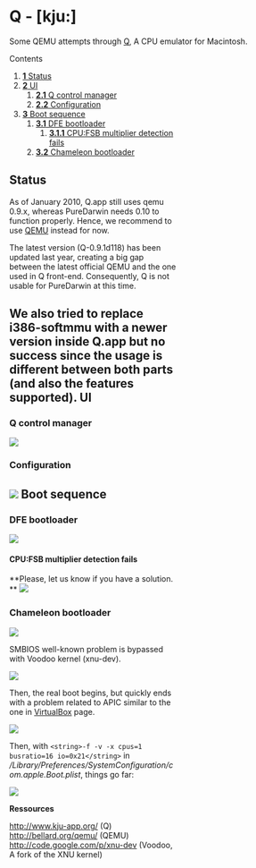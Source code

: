 Q - [kju:]
============
Some QEMU attempts through [Q](http://www.kju-app.org/), A CPU emulator for Macintosh.



<div class="sites-embed-border-off sites-embed" style="width:300px;">


Contents
1.  [**1** Status](qemu-q.html#TOC-Status)
2.  [**2** UI](qemu-q.html#TOC-UI)
    1.  [**2.1** Q control manager](qemu-q.html#TOC-Q-control-manager)
    2.  [**2.2** Configuration](qemu-q.html#TOC-Configuration)
3.  [**3** Boot sequence](qemu-q.html#TOC-Boot-sequence)
    1.  [**3.1** DFE bootloader](qemu-q.html#TOC-DFE-bootloader)
        1.  [**3.1.1** CPU:FSB multiplier detection fails](qemu-q.html#TOC-CPU:FSB-multiplier-detection-fails)
    2.  [**3.2** Chameleon bootloader](qemu-q.html#TOC-Chameleon-bootloader)

Status
------
As of January 2010, Q.app still uses qemu 0.9.x, whereas PureDarwin needs 0.10 to function properly. Hence, we recommend to use [QEMU](../qemu.html) instead for now.

The latest version (Q-0.9.1d118) has been updated last year, creating a big gap between the latest official QEMU and the one used in Q front-end.
Consequently, Q is not usable for PureDarwin at this time.

We also tried to replace i386-softmmu with a newer version inside Q.app but no success since the usage is different between both parts (and also the features supported).
UI
--
### Q control manager

[![](../../_/rsrc/1237726830785/developers/qemu/qemu-q/Q%20manager.png%3Fheight=199&width=420)](qemu-q/Q%20manager.png%3Fattredirects=0)
### Configuration

[![](../../_/rsrc/1237726830785/developers/qemu/qemu-q/Q%20config.png%3Fheight=420&width=314)](qemu-q/Q%20config.png%3Fattredirects=0)
Boot sequence
-------------
### DFE bootloader

[![](../../_/rsrc/1237726830785/developers/qemu/qemu-q/Q%20dfe%20bootloader.png%3Fheight=268&width=420)](qemu-q/Q%20dfe%20bootloader.png%3Fattredirects=0)
#### CPU:FSB multiplier detection fails
**Please, let us know if you have a solution.
**
[![](../../_/rsrc/1237726830785/developers/qemu/qemu-q/Q%20CPUFSB%20detection%20fails.png%3Fheight=269&width=420)](qemu-q/Q%20CPUFSB%20detection%20fails.png%3Fattredirects=0)
### Chameleon bootloader

[![](../../_/rsrc/1237726830785/developers/qemu/qemu-q/Q%20chameleon%20bootloader.png%3Fheight=267&width=420)](qemu-q/Q%20chameleon%20bootloader.png%3Fattredirects=0)

SMBIOS well-known problem is bypassed with Voodoo kernel (xnu-dev).


[![](../../_/rsrc/1237726830785/developers/qemu/qemu-q/Q%20SMBIOS%20not%20found.png%3Fheight=268&width=420)](qemu-q/Q%20SMBIOS%20not%20found.png%3Fattredirects=0)

Then, the real boot begins, but quickly ends with a problem related to APIC similar to the one in [VirtualBox](../virtualbox.html) page.


[![](../../_/rsrc/1237726830785/developers/qemu/qemu-q/Q%20local%20APIC%20version%20not%20as%20expected.png%3Fheight=101&width=420)](qemu-q/Q%20local%20APIC%20version%20not%20as%20expected.png%3Fattredirects=0)


Then, with `<string>-f -v -x cpus=1 busratio=16 io=0x21</string>` in */Library/Preferences/SystemConfiguration/com.apple.Boot.plist*, things go far:


[![](../../_/rsrc/1237726830785/developers/qemu/qemu-q/Q%20busration%20and%20io.png%3Fheight=311&width=420)](qemu-q/Q%20busration%20and%20io.png%3Fattredirects=0)


**Ressources**

<http://www.kju-app.org/> (Q)
<http://bellard.org/qemu/> (QEMU)
<http://code.google.com/p/xnu-dev> (Voodoo, A fork of the XNU kernel)

